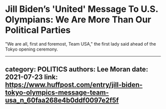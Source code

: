 # Jill Biden’s 'United' Message To U.S. Olympians: We Are More Than Our Political Parties

"We are all, first and foremost, Team USA," the first lady said ahead of the Tokyo opening ceremony.

---
category: POLITICS
authors: Lee Moran
date: 2021-07-23
link: https://www.huffpost.com/entry/jill-biden-tokyo-olympics-message-team-usa_n_60faa268e4b0ddf0097e2f5f
---
